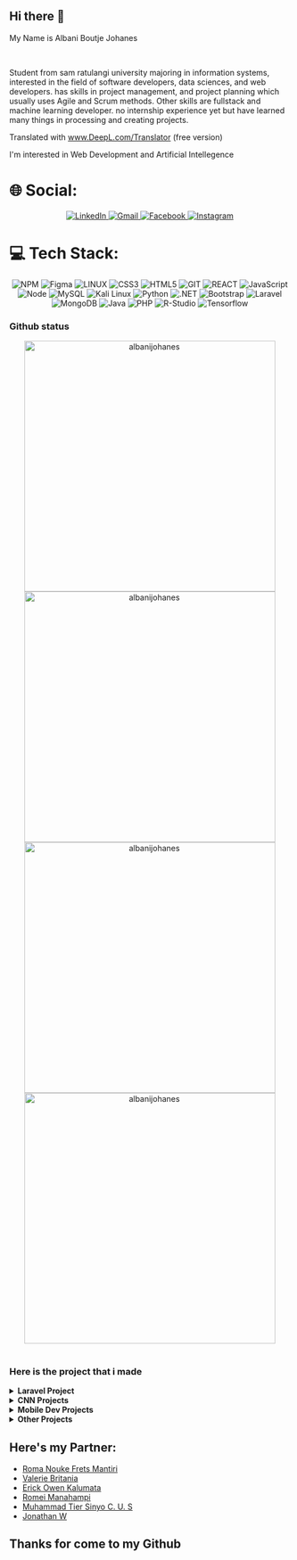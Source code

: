<h2>Hi there 👋</h2>

<p>My Name is Albani Boutje Johanes</p>
<br>
<p>
  Student from sam ratulangi university majoring in information systems, interested in the field of software developers, data sciences, and web developers. has skills in project management, and project planning which usually uses Agile and Scrum methods. Other skills are fullstack and machine learning developer. no internship experience yet but have learned many things in processing and creating projects.

Translated with www.DeepL.com/Translator (free version)
</p>
<p>I'm interested in Web Development and Artificial Intellegence</p>

# 🌐 Social:

<div align="center">
  <a href='https://www.linkedin.com/in/albani-johanes-822459279/'>
  <img src='https://img.shields.io/badge/-LinkedIn-%230077B5?style=for-the-badge&logo=linkedin&logoColor=white' alt='LinkedIn'/>
  </a>
  <a href='mailto:albanibjl@gmail.com'>
  <img src='https://img.shields.io/badge/-Gmail-%23333?style=for-the-badge&logo=gmail&logoColor=white' alt='Gmail'/>
  </a>
  <a href='https://web.facebook.com/albani.bjl.5'>
    <img src='https://img.shields.io/badge/Facebook-1877F2?style=for-the-badge&logo=facebook&logoColor=white' alt='Facebook'>
  </a>
  <a href='https://www.instagram.com/albaniboutje'>
    <img src='https://img.shields.io/badge/Instagram-E4405F?style=for-the-badge&logo=instagram&logoColor=white' alt='Instagram'>
  </a>
</div>

# 💻 Tech Stack:

<div align="center">
  <img src='https://img.shields.io/badge/NPM-%23000000.svg?style=for-the-badge&logo=npm&logoColor=white' alt='NPM'>
  <img src='https://img.shields.io/badge/figma-%23F24E1E.svg?style=for-the-badge&logo=figma&logoColor=white' alt='Figma'>
  <img src='https://img.shields.io/badge/Linux-FCC624?style=for-the-badge&logo=linux&logoColor=black' alt='LINUX'>
  <img src='https://img.shields.io/badge/css3-%231572B6.svg?style=for-the-badge&logo=css3&logoColor=white' alt='CSS3'>
  <img src='https://img.shields.io/badge/html5-%23E34F26.svg?style=for-the-badge&logo=html5&logoColor=white' alt='HTML5'>
  <img src='https://img.shields.io/badge/GIT-E44C30?style=for-the-badge&logo=git&logoColor=white' alt='GIT'>
  <img src='https://img.shields.io/badge/React-002160?style=for-the-badge&logo=react&logoColor=61DAFB' alt='REACT'>
  <img src='https://img.shields.io/badge/JavaScript-F7DF1E?style=for-the-badge&logo=javascript&logoColor=black' alt='JavaScript'>
  <img src='https://img.shields.io/badge/Node.js-43853D?style=for-the-badge&logo=node.js&logoColor=white' alt='Node'>
  <img src='https://img.shields.io/badge/MySQL-005C84?style=for-the-badge&logo=mysql&logoColor=white' alt='MySQL'>
  <img src='https://img.shields.io/badge/Kali_Linux-557C94?style=for-the-badge&logo=kali-linux&logoColor=white' alt='Kali Linux'>
  <img src='https://img.shields.io/badge/Python-3776AB?style=for-the-badge&logo=python&logoColor=white' alt='Python'>
  <img src='https://img.shields.io/badge/.NET-5C2D91?style=for-the-badge&logo=.net&logoColor=white' alt='.NET'>
  <img src='https://img.shields.io/badge/Bootstrap-563D7C?style=for-the-badge&logo=bootstrap&logoColor=white' alt='Bootstrap'>
  <img src='https://img.shields.io/badge/Laravel-FF2D20?style=for-the-badge&logo=laravel&logoColor=white' alt='Laravel'>
  <img src='https://img.shields.io/badge/MongoDB-4EA94B?style=for-the-badge&logo=mongodb&logoColor=white' alt='MongoDB'>
  <img src='https://img.shields.io/badge/Java-ED8B00?style=for-the-badge&logo=openjdk&logoColor=white' alt='Java'>
  <img src='https://img.shields.io/badge/PHP-777BB4?style=for-the-badge&logo=php&logoColor=white' alt='PHP'>
  <img src='https://img.shields.io/badge/R-276DC3?style=for-the-badge&logo=r&logoColor=white' alt='R-Studio'>
  <img src='https://img.shields.io/badge/TensorFlow-FF6F00?style=for-the-badge&logo=tensorflow&logoColor=white' alt='Tensorflow'>
</div>

<h3>Github status</h3>

<div align="center">
   <a href="https://github.com/albanijohanes">
     <img src="https://github-readme-stats.vercel.app/api?username=albanijohanes&&include_all_commits=true&count_private=true&show_icons=true&theme=synthwave&hide_border=true" width="450" alt="albanijohanes"/>
     <img src="https://github-readme-streak-stats.herokuapp.com/?user=albanijohanes&theme=synthwave&hide_border=true&date_format=j%20M[%20Y]" width="450" alt="albanijohanes"/>
     <img src="https://github-readme-stats.vercel.app/api/top-langs/?username=albanijohanes&layout=compact&theme=synthwave" width="450"  alt="albanijohanes"/>
     <img src="https://github-profile-trophy.vercel.app/?username=albanijohanes&title=MultipleLang,Stars,Followers,Issues,Commits,Puller&row=2&column=3&layout=compact&theme=synthwave&no-frame=true&no-bg=true" width="450" alt="albanijohanes"/>
   </a>
</div>
<br>

<h3>Here is the project that i made</h3>
<details>	
  <br />
  <summary><b>Laravel Project</b></summary>
  	<ul>
      <li><a href="https://github.com/albanijohanes/crud-laravel">Crud-laravel</a></li>
      <li><a href="https://github.com/albanijohanes/laravel-react-api-crud">Crud laravel with front-end react and API</a></li>
      <li><a href="https://github.com/albanijohanes/project_gemastik">Porter Application featuring Roma Mantiri as Team Leader</a><span> The web: touleos.great-site.net</span></li>
      <li><a href="https://github.com/albanijohanes/riversky-laravel">Riversky as Information Application use laravel</a></li>
  	</ul>	
</details>

<details>
  <summary><b>CNN Projects</b></summary>
    <ul>
      <li><a href="https://github.com/albanijohanes/Identification-Banana">Identification Banana Using CNN</a></li>
      <li><a href="https://github.com/romanouke/Identifikasi-Suara-Burung-Weris">Identification of the Weris Bird Song using CNN and Mel-Frequency Cepstral Coefficients featuring Roma Mantiri as Team Leader</a></li>
    </ul>
</details>
<details>
  <summary><b>Mobile Dev Projects</b></summary>
    <ul>
      <li><a href="https://github.com/romanouke/BroCAF-Apps">BroCAF Application featuring Roma Mantiri as the Scrum Master</a></li>
    </ul>
</details>
<details>
  <summary><b>Other Projects</b></summary>
    <ul>
      <li><a href="https://github.com/albanijohanes/Arduino-Card-Detector">Card Detector Using Arduino as Door Security</a></li>
      <li><a href="https://github.com/albanijohanes/Riversky">PHP Native for web Riversky</a></li>
      <li><a href="https://github.com/albanijohanes/MVC_Sederhana">Project Simple MVC</a></li>
      <li><a href="https://github.com/albanijohanes/ProjectAutomataNFA">NFA Checker</a><span> The web: albani.epizy.com</span></li>
      <li><a href="https://github.com/albanijohanes/UAS-Programming">Project Final for Programming Semester 1</a></li>
      <li><a href="https://github.com/albanijohanes/Clock-Digital-Tkinter">Make a Clock Digital GUI using Python TKinter</a></li>
      <li><a href="https://github.com/albanijohanes/Sorting-Python">Make a InsertionSort and BubbleSort</a></li>
      <li><a href="https://github.com/albanijohanes/Calculator-Python-Tkinter">Make a Calculator GUI using Python TKinter</a></li>
    </ul>
</details>


<h2>Here's my Partner: </h2>
<ul>
  <li>
    <a href='https://github.com/romanouke'>
      Roma Nouke Frets Mantiri
    </a>
  </li>
  <li>
    <a href='https://github.com/vaylerie'>
      Valerie Britania
    </a>
  </li>
  <li>
    <a href='https://github.com/Latabuzz'>
      Erick Owen Kalumata
    </a>
  </li>
  <li>
    <a href='https://github.com/romeiaAlexander'>
      Romei Manahampi
    </a>
  </li>
  <li>
    <a href='https://github.com/Stalker-moment'>
      Muhammad Tier Sinyo C. U. S
    </a>
  </li>
  <li>
    <a href='https://github.com/joydozer'>
      Jonathan W
    </a>
  </li>
</ul>

<h2>Thanks for come to my Github</h2>


